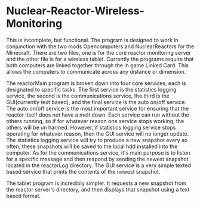 # Nuclear-Reactor-Wireless-Monitoring
This is incomplete, but functional. The program is designed to work in conjunction with the two mods Opencomputers and NuclearReactors for the Minecraft. There are two files, one is for the core reactor monitoring server and the other file is for a wireless tablet. Currently the programs require that both computers are linked together through the in game Linked Card. This allows the computers to communicate across any distance or dimension.

The reactorMain program is broken down into four core services, each is designated to specific tasks. The first service is the statistics logging service, the second is the communications service, the third is the GUI(currently text based), and the final service is the auto on/off service. The auto on/off service is the most important service for ensuring that the reactor itself does not have a melt down. Each service can run without the others running, so if for whatever reason one service stops working, the others will be un harmed. However, if statistics logging service stops operating for whatever reason, then the GUI service will no longer update. The statistics logging service will try to produce a new snapshot every so often; these snapshots will be saved to the local hdd installed into the computer. As for the communications service, it's main purpose is to listen for a specific message and then respond by sending the newest snapshot located in the reactorLog directory. The GUI service is a very simple texted based service that prints the contents of the newest snapshot.

The tablet program is incredibly simpler. It requests a new snapshot from the reactor server's directory, and then displays that snapshot using a text based format.
